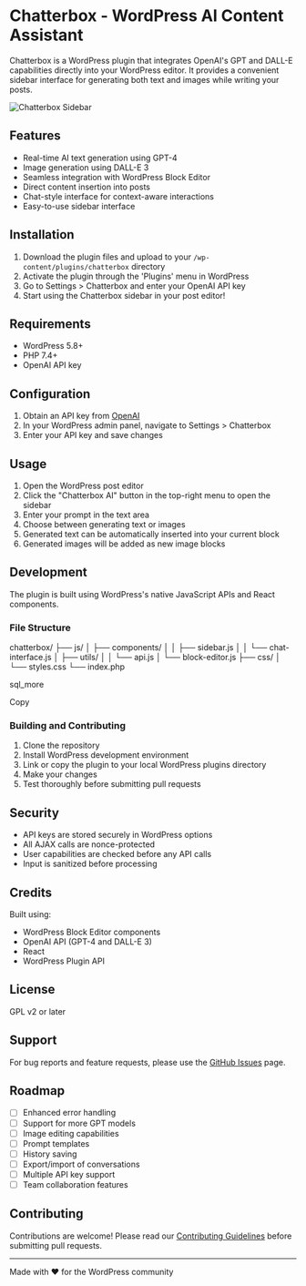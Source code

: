 # Chatterbox - WordPress AI Content Assistant

Chatterbox is a WordPress plugin that integrates OpenAI's GPT and DALL-E capabilities directly into your WordPress editor. It provides a convenient sidebar interface for generating both text and images while writing your posts.

![Chatterbox Sidebar](./screenshot-plugin-list.png) <!-- You'll want to add a screenshot -->

## Features

- Real-time AI text generation using GPT-4
- Image generation using DALL-E 3
- Seamless integration with WordPress Block Editor
- Direct content insertion into posts
- Chat-style interface for context-aware interactions
- Easy-to-use sidebar interface

## Installation

1. Download the plugin files and upload to your `/wp-content/plugins/chatterbox` directory
2. Activate the plugin through the 'Plugins' menu in WordPress
3. Go to Settings > Chatterbox and enter your OpenAI API key
4. Start using the Chatterbox sidebar in your post editor!

## Requirements

- WordPress 5.8+
- PHP 7.4+
- OpenAI API key

## Configuration

1. Obtain an API key from [OpenAI](https://platform.openai.com/api-keys)
2. In your WordPress admin panel, navigate to Settings > Chatterbox
3. Enter your API key and save changes

## Usage

1. Open the WordPress post editor
2. Click the "Chatterbox AI" button in the top-right menu to open the sidebar
3. Enter your prompt in the text area
4. Choose between generating text or images
5. Generated text can be automatically inserted into your current block
6. Generated images will be added as new image blocks

## Development

The plugin is built using WordPress's native JavaScript APIs and React components.

### File Structure
chatterbox/
├── js/
│ ├── components/
│ │ ├── sidebar.js
│ │ └── chat-interface.js
│ ├── utils/
│ │ └── api.js
│ └── block-editor.js
├── css/
│ └── styles.css
└── index.php

sql_more

Copy

### Building and Contributing

1. Clone the repository
2. Install WordPress development environment
3. Link or copy the plugin to your local WordPress plugins directory
4. Make your changes
5. Test thoroughly before submitting pull requests

## Security

- API keys are stored securely in WordPress options
- All AJAX calls are nonce-protected
- User capabilities are checked before any API calls
- Input is sanitized before processing

## Credits

Built using:
- WordPress Block Editor components
- OpenAI API (GPT-4 and DALL-E 3)
- React
- WordPress Plugin API

## License

GPL v2 or later

## Support

For bug reports and feature requests, please use the [GitHub Issues](link-to-your-issues-page) page.

## Roadmap

- [ ] Enhanced error handling
- [ ] Support for more GPT models
- [ ] Image editing capabilities
- [ ] Prompt templates
- [ ] History saving
- [ ] Export/import of conversations
- [ ] Multiple API key support
- [ ] Team collaboration features

## Contributing

Contributions are welcome! Please read our [Contributing Guidelines](link-to-contributing.md) before submitting pull requests.

---

Made with ❤️ for the WordPress community
